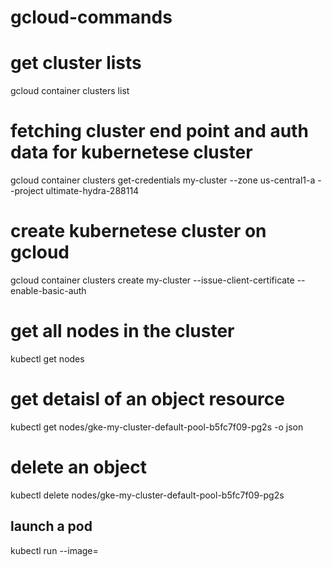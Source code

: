 # gcloud-commands

# get cluster lists

gcloud container clusters list

# fetching cluster end point and auth data for kubernetese cluster

gcloud container clusters get-credentials my-cluster  --zone us-central1-a --project ultimate-hydra-288114

# create kubernetese cluster on gcloud

gcloud container clusters create my-cluster --issue-client-certificate --enable-basic-auth

# get all nodes in the cluster

kubectl get nodes

# get detaisl of an object resource

kubectl get nodes/gke-my-cluster-default-pool-b5fc7f09-pg2s -o json

# delete an object 
kubectl delete  nodes/gke-my-cluster-default-pool-b5fc7f09-pg2s
## launch a pod
kubectl run <NAME> --image=<URI> 
  


